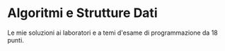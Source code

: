# Algoritmi e Strutture Dati

Le mie soluzioni ai laboratori e a temi d'esame di programmazione da 18 punti.
